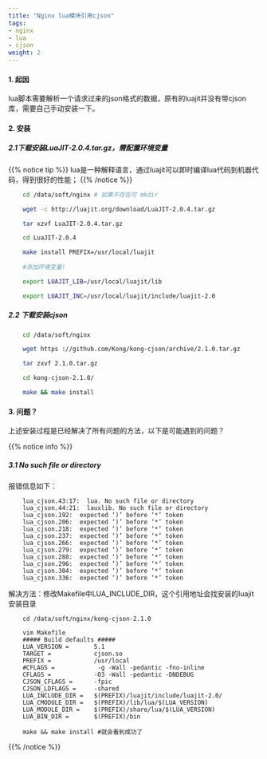 ```yaml
---
title: "Nginx lua模块引用cjson"
tags: 
- nginx
- lua
- cjson
weight: 2
---
```


#### 1. 起因
lua脚本需要解析一个请求过来的json格式的数据，原有的luajit并没有带cjson库，需要自己手动安装一下。

#### 2. 安装

##### 2.1下载安装LuaJIT-2.0.4.tar.gz，需配置环境变量
{{% notice tip %}}
lua是一种解释语言，通过luajit可以即时编译lua代码到机器代码，得到很好的性能；
{{% /notice %}}
```bash
    cd /data/soft/nginx # 如果不存在可 mkdir

    wget -c http://luajit.org/download/LuaJIT-2.0.4.tar.gz

    tar xzvf LuaJIT-2.0.4.tar.gz

    cd LuaJIT-2.0.4

    make install PREFIX=/usr/local/luajit
    
    #添加环境变量!

    export LUAJIT_LIB=/usr/local/luajit/lib

    export LUAJIT_INC=/usr/local/luajit/include/luajit-2.0
```

##### 2.2 下载安装cjson
```bash
    cd /data/soft/nginx

    wget https ://github.com/Kong/kong-cjson/archive/2.1.0.tar.gz

    tar zxvf 2.1.0.tar.gz

    cd kong-cjson-2.1.0/

    make && make install
```

#### 3. 问题？
上述安装过程是已经解决了所有问题的方法，以下是可能遇到的问题？

{{% notice info %}}
##### 3.1 No such file or directory
报错信息如下：
```text
    lua_cjson.43:17:  lua. No such file or directory
    lua_cjson.44:21:  lauxlib. No such file or directory
    lua_cjson.192:  expected ‘)’ before ‘*’ token
    lua_cjson.206:  expected ‘)’ before ‘*’ token
    lua_cjson.218:  expected ‘)’ before ‘*’ token
    lua_cjson.237:  expected ‘)’ before ‘*’ token
    lua_cjson.266:  expected ‘)’ before ‘*’ token
    lua_cjson.279:  expected ‘)’ before ‘*’ token
    lua_cjson.288:  expected ‘)’ before ‘*’ token
    lua_cjson.296:  expected ‘)’ before ‘*’ token
    lua_cjson.304:  expected ‘)’ before ‘*’ token
    lua_cjson.336:  expected ‘)’ before ‘*’ token
```
解决方法：修改Makefile中LUA_INCLUDE_DIR，这个引用地址会找安装的luajit安装目录
```text
    cd /data/soft/nginx/kong-cjson-2.1.0

    vim Makefile
    ##### Build defaults #####
    LUA_VERSION =       5.1
    TARGET =            cjson.so
    PREFIX =            /usr/local
    #CFLAGS =            -g -Wall -pedantic -fno-inline
    CFLAGS =            -O3 -Wall -pedantic -DNDEBUG
    CJSON_CFLAGS =      -fpic
    CJSON_LDFLAGS =     -shared 
    LUA_INCLUDE_DIR =   $(PREFIX)/luajit/include/luajit-2.0/
    LUA_CMODULE_DIR =   $(PREFIX)/lib/lua/$(LUA_VERSION)
    LUA_MODULE_DIR =    $(PREFIX)/share/lua/$(LUA_VERSION)
    LUA_BIN_DIR =       $(PREFIX)/bin

    make && make install #就会看到成功了
```
{{% /notice %}}